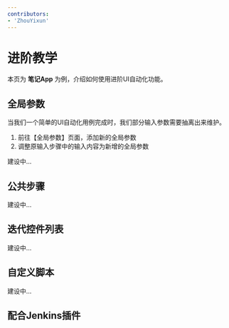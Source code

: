 ```yaml
---
contributors:
- 'ZhouYixun'
---
```


# 进阶教学

本页为 **笔记App** 为例，介绍如何使用进阶UI自动化功能。

## 全局参数
当我们一个简单的UI自动化用例完成时，我们部分输入参数需要抽离出来维护。

1. 前往【全局参数】页面，添加新的全局参数
2. 调整原输入步骤中的输入内容为新增的全局参数

建设中...

## 公共步骤

建设中...
## 迭代控件列表

建设中...
## 自定义脚本

建设中...
## 配合Jenkins插件
